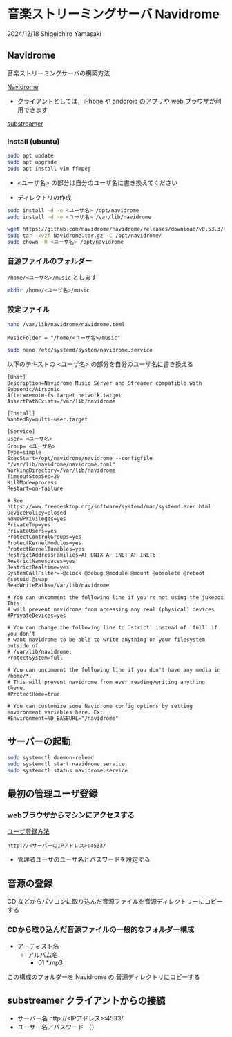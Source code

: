 # 音楽ストリーミングサーバ Navidrome

2024/12/18
Shigeichiro Yamasaki

## Navidrome

音楽ストリーミングサーバの構築方法

[Navidrome](https://www.navidrome.org/)

* クライアントとしては，iPhone や andoroid のアプリや web ブラウザが利用できます

[substreamer](https://apps.apple.com/jp/app/substreamer/id1012991665)


### install (ubuntu)
```bash
sudo apt update
sudo apt upgrade
sudo apt install vim ffmpeg
```

* <ユーザ名> の部分は自分のユーザ名に書き換えてください
  
* ディレクトリの作成

```bash
sudo install -d -o <ユーザ名> /opt/navidrome
sudo install -d -o <ユーザ名> /var/lib/navidrome
```

```bash
wget https://github.com/navidrome/navidrome/releases/download/v0.53.3/navidrome_0.53.3_linux_amd64.tar.gz -O Navidrome.tar.gz
sudo tar -xvzf Navidrome.tar.gz -C /opt/navidrome/
sudo chown -R <ユーザ名> /opt/navidrome
```

###  音源ファイルのフォルダー

`/home/<ユーザ名>/music` とします

```bash
mkdir /home/<ユーザ名>/music
```

### 設定ファイル

```bash
nano /var/lib/navidrome/navidrome.toml
```

```
MusicFolder = "/home/<ユーザ名>/music"
```

```bash
sudo nano /etc/systemd/system/navidrome.service
```
以下のテキストの <ユーザ名> の部分を自分のユーザ名に書き換える

```
[Unit]
Description=Navidrome Music Server and Streamer compatible with Subsonic/Airsonic
After=remote-fs.target network.target
AssertPathExists=/var/lib/navidrome

[Install]
WantedBy=multi-user.target

[Service]
User= <ユーザ名> 
Group= <ユーザ名> 
Type=simple
ExecStart=/opt/navidrome/navidrome --configfile "/var/lib/navidrome/navidrome.toml"
WorkingDirectory=/var/lib/navidrome
TimeoutStopSec=20
KillMode=process
Restart=on-failure

# See https://www.freedesktop.org/software/systemd/man/systemd.exec.html
DevicePolicy=closed
NoNewPrivileges=yes
PrivateTmp=yes
PrivateUsers=yes
ProtectControlGroups=yes
ProtectKernelModules=yes
ProtectKernelTunables=yes
RestrictAddressFamilies=AF_UNIX AF_INET AF_INET6
RestrictNamespaces=yes
RestrictRealtime=yes
SystemCallFilter=~@clock @debug @module @mount @obsolete @reboot @setuid @swap
ReadWritePaths=/var/lib/navidrome

# You can uncomment the following line if you're not using the jukebox This
# will prevent navidrome from accessing any real (physical) devices
#PrivateDevices=yes

# You can change the following line to `strict` instead of `full` if you don't
# want navidrome to be able to write anything on your filesystem outside of
# /var/lib/navidrome.
ProtectSystem=full

# You can uncomment the following line if you don't have any media in /home/*.
# This will prevent navidrome from ever reading/writing anything there.
#ProtectHome=true

# You can customize some Navidrome config options by setting environment variables here. Ex:
#Environment=ND_BASEURL="/navidrome"

```

## サーバーの起動

```bash
sudo systemctl daemon-reload
sudo systemctl start navidrome.service
sudo systemctl status navidrome.service
```

## 最初の管理ユーザ登録


### webブラウザからマシンにアクセスする

[ユーザ登録方法](https://www.navidrome.org/docs/getting-started/)

```uri
http://<サーバーのIPアドレス>:4533/
```

* 管理者ユーザのユーザ名とパスワードを設定する

## 音源の登録

CD などからパソコンに取り込んだ音源ファイルを音源ディレクトリーにコピーする

### CDから取り込んだ音源ファイルの一般的なフォルダー構成

* アーティスト名
  * アルバム名
    * 01 *.mp3

この構成のフォルダーを Navidrome の 音源ディレクトリにコピーする

## substreamer クライアントからの接続

* サーバー名 http://<IPアドレス>:4533/
* ユーザー名／パスワード （）
